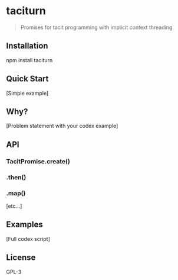# taciturn

> Promises for tacit programming with implicit context threading

## Installation

npm install taciturn

## Quick Start

[Simple example]

## Why?

[Problem statement with your codex example]

## API

### TacitPromise.create()
### .then()
### .map()
[etc...]

## Examples

[Full codex script]

## License

GPL-3
